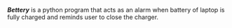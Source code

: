 <i><b>Bettery</b></i> is a python program that acts as an alarm when battery of laptop is fully charged and reminds user to close the charger.
